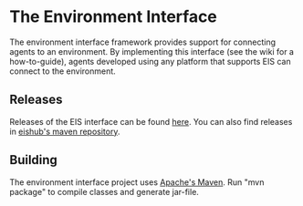 # The Environment Interface

The environment interface framework provides support for connecting agents to an environment. By implementing this interface (see the wiki for a how-to-guide), agents developed using any platform that supports EIS can connect to the environment.

## Releases

Releases of the EIS interface can be found [here](https://github.com/eishub/eis/releases). You can also find releases in [eishub's maven repository](https://github.com/eishub/mvn-repo/tree/master/eishub/eis).

## Building

The environment interface project uses [Apache's Maven](http://maven.apache.org). Run "mvn package" to compile classes and generate jar-file.
